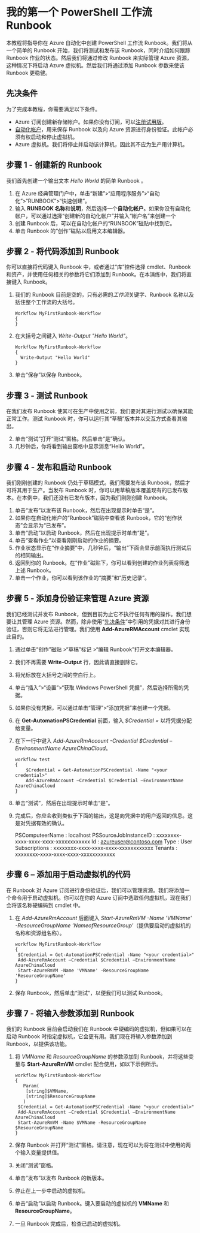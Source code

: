 <properties
    pageTitle="我在 Azure 自动化中的第一个 PowerShell 工作流 Runbook | Azure"
    description="本教程指导你使用 PowerShell 工作流创建、测试和发布一个简单的文本 Runbook。"
    services="automation"
    documentationCenter=""
    authors="mgoedtel"
    manager="jwhit"
    editor=""
	keywords="powershell 工作流, powershell 工作流示例, 工作流 powershell"/>
<tags
	ms.service="automation"
	ms.date="06/02/2016"
	wacn.date="07/25/2016"/>

# 我的第一个 PowerShell 工作流 Runbook

本教程将指导你在 Azure 自动化中创建 PowerShell 工作流 Runbook。我们将从一个简单的 Runbook 开始，我们将测试和发布该 Runbook，同时介绍如何跟踪 Runbook 作业的状态。然后我们将通过修改 Runbook 来实际管理 Azure 资源，这种情况下将启动 Azure 虚拟机。然后我们将通过添加 Runbook 参数来使该 Runbook 更稳健。

## 先决条件

为了完成本教程，你需要满足以下条件。

- Azure 订阅创建新存储帐户。如果你没有订阅，可以[注册试用版](/pricing/1rmb-trial)。
- [自动化帐户](/documentation/articles/automation-security-overview/)，用来保存 Runbook 以及向 Azure 资源进行身份验证。此帐户必须有权启动和停止虚拟机。
- Azure 虚拟机。我们将停止并启动该计算机，因此其不应为生产用计算机。

## 步骤 1 - 创建新的 Runbook

我们首先创建一个输出文本 *Hello World* 的简单 Runbook 。

1. 在 Azure 经典管理门户中，单击“新建”>“应用程序服务”>“自动化”>“RUNBOOK”>“快速创建”。
2. 输入 **RUNBOOK 名称**和**说明**，然后选择一个**自动化帐户**。如果你没有自动化帐户，可以通过选择“创建新的自动化帐户”并输入“帐户名”来创建一个
3. 创建 Runbook 后，可以在自动化帐户的“RUNBOOK”磁贴中找到它。
4. 单击 Runbook 的“创作”磁贴以启用文本编辑器。

## 步骤 2 - 将代码添加到 Runbook

你可以直接将代码键入 Runbook 中，或者通过“库”控件选择 cmdlet、Runbook 和资产，并使用任何相关的参数将它们添加到 Runbook。在本演练中，我们将直接键入 Runbook。

1.	我们的 Runbook 目前是空的，只有必需的*工作流*关键字、Runbook 名称以及括住整个工作流的大括号。

	    Workflow MyFirstRunbook-Workflow
	    {
	    }

2.	在大括号之间键入 *Write-Output "Hello World"*。

	    Workflow MyFirstRunbook-Workflow
	    {
	      Write-Output "Hello World"
	    }

3.	单击“保存”以保存 Runbook。

## 步骤 3 - 测试 Runbook

在我们发布 Runbook 使其可在生产中使用之前，我们要对其进行测试以确保其能正常工作。测试 Runbook 时，你可以运行其“草稿”版本并以交互方式查看其输出。

2. 单击“测试”打开“测试”窗格。然后单击“是”确认。
3. 几秒钟后，你将看到输出窗格中显示消息“Hello World”。

## 步骤 4 - 发布和启动 Runbook

我们刚刚创建的 Runbook 仍处于草稿模式。我们需要发布该 Runbook，然后才可将其用于生产。当发布 Runbook 时，你可以用草稿版本覆盖现有的已发布版本。在本例中，我们还没有已发布版本，因为我们刚刚创建 Runbook。

1. 单击“发布”以发布该 Runbook，然后在出现提示时单击“是”。
2. 如果你在自动化帐户的“Runbook”磁贴中查看该 Runbook，它的“创作状态”会显示为“已发布”。
4. 单击“启动”以启动 Runbook，然后在出现提示时单击“是”。
5. 单击“查看作业”以查看刚刚启动的作业的摘要。
6. 作业状态显示在“作业摘要”中，几秒钟后，“输出”下面会显示前面执行测试后的相同输出。
9. 返回到你的 Runbook。在“作业”磁贴下，你可以看到创建的作业列表将筛选上述 Runbook。
10. 单击一个作业，你可以看到该作业的“摘要”和“历史记录”。

## 步骤 5 - 添加身份验证来管理 Azure 资源

我们已经测试并发布 Runbook，但到目前为止它不执行任何有用的操作。我们想要让其管理 Azure 资源。然而，除非使用“[先决条件](#prerequisites)”中引用的凭据对其进行身份验证，否则它将无法进行管理。我们使用 **Add-AzureRMAccount** cmdlet 实现此目的。

1.  通过单击“创作”磁贴 >“草稿”标记 >“编辑 Runbook”打开文本编辑器。
2.  我们不再需要 **Write-Output** 行，因此请直接删除它。
3.  将光标放在大括号之间的空白行上。
3.  单击“插入”>“设置”>“获取 Windows PowerShell 凭据”，然后选择所需的凭据。
4.  如果你没有凭据，可以通过单击“管理”>“添加凭据”来创建一个凭据。
5.  在 **Get-AutomationPSCredential** 前面，输入 *$Credential =* 以将凭据分配给变量。
3.  在下一行中键入 *Add-AzureRmAccount -Credential $Credential –EnvironmentName AzureChinaCloud*。

		workflow test
		{
    		$Credential = Get-AutomationPSCredential -Name "<your credential>"
    		Add-AzureRmAccount –Credential $Credential –EnvironmentName AzureChinaCloud
		}

3. 单击“测试”，然后在出现提示时单击“是”。
10.  完成后，你应会收到类似于下面的输出，这是向凭据中的用户返回的信息。这是对凭据有效的确认。

		PSComputeerName			: localhost
		PSSourceJobInstanceID	: xxxxxxxx-xxxx-xxxx-xxxx-xxxxxxxxxxxx
		Id						: azureuser@contoso.com
		Type					: User
		Subscriptions			: xxxxxxxx-xxxx-xxxx-xxxx-xxxxxxxxxxxx
		Tenants					: xxxxxxxx-xxxx-xxxx-xxxx-xxxxxxxxxxxx

## 步骤 6 – 添加用于启动虚拟机的代码

在 Runbook 对 Azure 订阅进行身份验证后，我们可以管理资源。我们将添加一个命令用于启动虚拟机。你可以在你的 Azure 订阅中选取任何虚拟机，现在我们会将该名称硬编码到 cmdlet 中。

1.	在 *Add-AzureRmAccount* 后面键入 *Start-AzureRmVM -Name 'VMName' -ResourceGroupName 'NameofResourceGroup'*（提供要启动的虚拟机的名称和资源组名称）。

	    workflow MyFirstRunbook-Workflow
	    {
	     $Credential = Get-AutomationPSCredential -Name "<your credential>"
    	 Add-AzureRmAccount –Credential $Credential –EnvironmentName AzureChinaCloud
	     Start-AzureRmVM -Name 'VMName' -ResourceGroupName 'ResourceGroupName'
	    }

9. 保存 Runbook，然后单击“测试”，以便我们可以测试 Runbook。

## 步骤 7 - 将输入参数添加到 Runbook

我们的 Runbook 目前会启动我们在 Runbook 中硬编码的虚拟机，但如果可以在启动 Runbook 时指定虚拟机，它会更有用。我们现在将输入参数添加到 Runbook，以提供该功能。

1.	将 *VMName* 和 *ResourceGroupName* 的参数添加到 Runbook，并将这些变量与 **Start-AzureRmVM** cmdlet 配合使用，如以下示例所示。

	    workflow MyFirstRunbook-Workflow
	    {
	       Param(
	        [string]$VMName,
	        [string]$ResourceGroupName
	       )  
	     $Credential = Get-AutomationPSCredential -Name "<your credential>"
    	 Add-AzureRmAccount –Credential $Credential –EnvironmentName AzureChinaCloud
	     Start-AzureRmVM -Name $VMName -ResourceGroupName $ResourceGroupName
	    }

2.	保存 Runbook 并打开“测试”窗格。请注意，现在可以为将在测试中使用的两个输入变量提供值。
3.	关闭“测试”窗格。
4.	单击“发布”以发布 Runbook 的新版本。
5.	停止在上一步中启动的虚拟机。
6.	单击“启动”以启动 Runbook。键入要启动的虚拟机的 **VMName** 和 **ResourceGroupName**。
7.	一旦 Runbook 完成后，检查已启动的虚拟机。

<!---HONumber=AcomDC_0718_2016-->